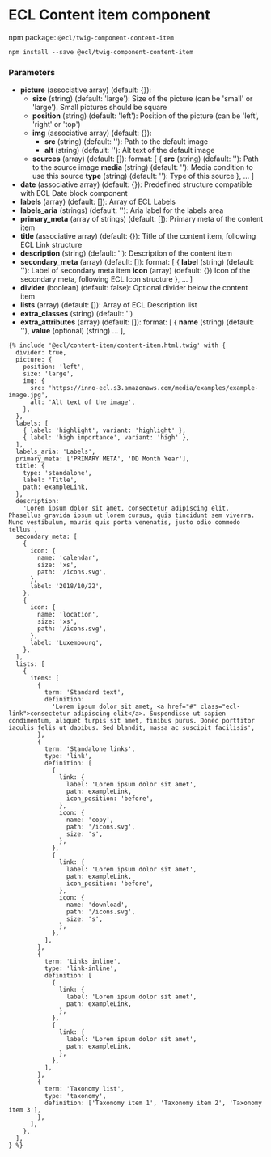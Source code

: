 # ECL Content item component

npm package: `@ecl/twig-component-content-item`

```shell
npm install --save @ecl/twig-component-content-item
```

### Parameters

- **picture** (associative array) (default: {}):
  - **size** (string) (default: 'large'): Size of the picture (can be 'small' or 'large'). Small pictures should be square
  - **position** (string) (default: 'left'): Position of the picture (can be 'left', 'right' or 'top')
  - **img** (associative array) (default: {}):
    - **src** (string) (default: ''): Path to the default image
    - **alt** (string) (default: ''): Alt text of the default image
  - **sources** (array) (default: []): format: [
    {
    **src** (string) (default: ''): Path to the source image
    **media** (string) (default: ''): Media condition to use this source
    **type** (string) (default: ''): Type of this source
    },
    ...
    ]
- **date** (associative array) (default: {}): Predefined structure compatible with ECL Date block component
- **labels** (array) (default: []): Array of ECL Labels
- **labels_aria** (strings) (default: ''): Aria label for the labels area
- **primary_meta** (array of strings) (default: []): Primary meta of the content item
- **title** (associative array) (default: {}): Title of the content item, following ECL Link structure
- **description** (string) (default: ''): Description of the content item
- **secondary_meta** (array) (default: []): format: [
  {
  **label** (string) (default: ''): Label of secondary meta item
  **icon** (array) (default: {}) Icon of the secondary meta, following ECL Icon structure
  },
  ...
  ]
- **divider** (boolean) (default: false): Optional divider below the content item
- **lists** (array) (default: []): Array of ECL Description list
- **extra_classes** (string) (default: '')
- **extra_attributes** (array) (default: []): format: [
  {
  **name** (string) (default: ''),
  **value** (optional) (string)
  ...
  ],

<!-- prettier-ignore -->
```twig
{% include '@ecl/content-item/content-item.html.twig' with { 
  divider: true,
  picture: {
    position: 'left',
    size: 'large',
    img: {
      src: 'https://inno-ecl.s3.amazonaws.com/media/examples/example-image.jpg',
      alt: 'Alt text of the image',
    },
  },
  labels: [
    { label: 'highlight', variant: 'highlight' },
    { label: 'high importance', variant: 'high' },
  ],
  labels_aria: 'Labels',
  primary_meta: ['PRIMARY META', 'DD Month Year'],
  title: {
    type: 'standalone',
    label: 'Title',
    path: exampleLink,
  },
  description:
    'Lorem ipsum dolor sit amet, consectetur adipiscing elit. Phasellus gravida ipsum ut lorem cursus, quis tincidunt sem viverra. Nunc vestibulum, mauris quis porta venenatis, justo odio commodo tellus',
  secondary_meta: [
    {
      icon: {
        name: 'calendar',
        size: 'xs',
        path: '/icons.svg',
      },
      label: '2018/10/22',
    },
    {
      icon: {
        name: 'location',
        size: 'xs',
        path: '/icons.svg',
      },
      label: 'Luxembourg',
    },
  ],
  lists: [
    {
      items: [
        {
          term: 'Standard text',
          definition:
            'Lorem ipsum dolor sit amet, <a href="#" class="ecl-link">consectetur adipiscing elit</a>. Suspendisse ut sapien condimentum, aliquet turpis sit amet, finibus purus. Donec porttitor iaculis felis ut dapibus. Sed blandit, massa ac suscipit facilisis',
        },
        {
          term: 'Standalone links',
          type: 'link',
          definition: [
            {
              link: {
                label: 'Lorem ipsum dolor sit amet',
                path: exampleLink,
                icon_position: 'before',
              },
              icon: {
                name: 'copy',
                path: '/icons.svg',
                size: 's',
              },
            },
            {
              link: {
                label: 'Lorem ipsum dolor sit amet',
                path: exampleLink,
                icon_position: 'before',
              },
              icon: {
                name: 'download',
                path: '/icons.svg',
                size: 's',
              },
            },
          ],
        },
        {
          term: 'Links inline',
          type: 'link-inline',
          definition: [
            {
              link: {
                label: 'Lorem ipsum dolor sit amet',
                path: exampleLink,
              },
            },
            {
              link: {
                label: 'Lorem ipsum dolor sit amet',
                path: exampleLink,
              },
            },
          ],
        },
        {
          term: 'Taxonomy list',
          type: 'taxonomy',
          definition: ['Taxonomy item 1', 'Taxonomy item 2', 'Taxonomy item 3'],
        },
      ],
    },
  ],
} %}
```
